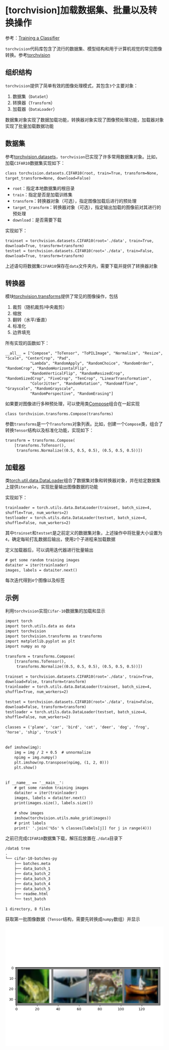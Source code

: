 
# [torchvision]加载数据集、批量以及转换操作

参考：[Training a Classifier](https://pytorch.org/tutorials/beginner/blitz/cifar10_tutorial.html#loading-and-normalizing-cifar10)

`torchvision`代码库包含了流行的数据集、模型结构和用于计算机视觉的常见图像转换。参考[torchvision](https://pytorch.org/docs/stable/torchvision/index.html)

## 组织结构

`torchvision`提供了简单有效的图像处理模式，其包含`3`个主要对象：

1. 数据集（`DataSet`）
2. 转换器（`Transform`）
3. 加载器（`DataLoader`）

数据集对象实现了数据加载功能，转换器对象实现了图像预处理功能，加载器对象实现了批量加载数据功能

## 数据集

参考[torchvision.datasets](https://pytorch.org/docs/stable/torchvision/datasets.html)，`torchvision`已实现了许多常用数据集对象。比如，加载`CIFAR10`数据集实现如下：

```
class torchvision.datasets.CIFAR10(root, train=True, transform=None, target_transform=None, download=False)
```

* `root`：指定本地数据集的根目录
* `train`：指定是否是加载训练集
* `transform`：转换器对象（可选），指定图像加载后进行的预处理
* `target_transform`：转换器对象（可选），指定输出加载的图像前对其进行的预处理
* `download`：是否需要下载

实现如下：

```
trainset = torchvision.datasets.CIFAR10(root='./data', train=True, download=True, transform=transform)
testset = torchvision.datasets.CIFAR10(root='./data', train=False, download=True, transform=transform)
```

上述语句将数据集`CIFAR10`保存在`data`文件夹内，需要下载并提供了转换器对象

## 转换器

模块[torchvision.transforms](https://pytorch.org/docs/stable/torchvision/transforms.html)提供了常见的图像操作，包括

1. 裁剪（随机裁剪/中央裁剪）
2. 缩放
3. 翻转（水平/垂直）
4. 标准化
5. 边界填充

所有实现的函数如下：

```
__all__ = ["Compose", "ToTensor", "ToPILImage", "Normalize", "Resize", "Scale", "CenterCrop", "Pad",
           "Lambda", "RandomApply", "RandomChoice", "RandomOrder", "RandomCrop", "RandomHorizontalFlip",
           "RandomVerticalFlip", "RandomResizedCrop", "RandomSizedCrop", "FiveCrop", "TenCrop", "LinearTransformation",
           "ColorJitter", "RandomRotation", "RandomAffine", "Grayscale", "RandomGrayscale",
           "RandomPerspective", "RandomErasing"]
```

如果要对图像进行多种预处理，可以使用类[Compose](https://pytorch.org/docs/stable/torchvision/transforms.html#torchvision.transforms.Compose)组合在一起实现

```
class torchvision.transforms.Compose(transforms)
```

参数`transforms`是一个`Transforms`对象列表。比如，创建一个`Compose`类，组合了转换`Tensor`结构以及标准化功能，实现如下：

```
transform = transforms.Compose(
    [transforms.ToTensor(),
     transforms.Normalize((0.5, 0.5, 0.5), (0.5, 0.5, 0.5))])
```

## 加载器

类[torch.util.data.DataLoader](https://pytorch.org/docs/stable/data.html#torch.utils.data.DataLoader)组合了数据集对象和转换器对象，并在给定数据集上提供`iterable`，实现批量输出图像数据的功能

实现如下：

```
trainloader = torch.utils.data.DataLoader(trainset, batch_size=4, shuffle=True, num_workers=2)
testloader = torch.utils.data.DataLoader(testset, batch_size=4, shuffle=False, num_workers=2)
```

其中`trainset`和`testset`是之前定义的数据集对象，上述操作中将批量大小设置为`4`，确定每轮打乱数据后输出，使用`2`个子进程来加载数据

定义加载器后，可以调用迭代器进行批量输出

```
# get some random training images
dataiter = iter(trainloader)
images, labels = dataiter.next()
```

每次迭代得到`4`个图像以及标签

## 示例

利用`torchvision`实现`Cifar-10`数据集的加载和显示

```
import torch
import torch.utils.data as data
import torchvision
import torchvision.transforms as transforms
import matplotlib.pyplot as plt
import numpy as np

transform = transforms.Compose(
    [transforms.ToTensor(),
     transforms.Normalize((0.5, 0.5, 0.5), (0.5, 0.5, 0.5))])

trainset = torchvision.datasets.CIFAR10(root='./data', train=True, download=False, transform=transform)
trainloader = torch.utils.data.DataLoader(trainset, batch_size=4, shuffle=True, num_workers=2)

testset = torchvision.datasets.CIFAR10(root='./data', train=False, download=False, transform=transform)
testloader = torch.utils.data.DataLoader(testset, batch_size=4, shuffle=False, num_workers=2)

classes = ('plane', 'car', 'bird', 'cat', 'deer', 'dog', 'frog', 'horse', 'ship', 'truck')


def imshow(img):
    img = img / 2 + 0.5  # unnormalize
    npimg = img.numpy()
    plt.imshow(np.transpose(npimg, (1, 2, 0)))
    plt.show()


if __name__ == '__main__':
    # get some random training images
    dataiter = iter(trainloader)
    images, labels = dataiter.next()
    print(images.size(), labels.size())

    # show images
    imshow(torchvision.utils.make_grid(images))
    # print labels
    print(' '.join('%5s' % classes[labels[j]] for j in range(4)))
```

之前已完成`CIFAR10`数据集下载，解压后放置在`./data`目录下

```
/data$ tree
.
└── cifar-10-batches-py
    ├── batches.meta
    ├── data_batch_1
    ├── data_batch_2
    ├── data_batch_3
    ├── data_batch_4
    ├── data_batch_5
    ├── readme.html
    └── test_batch

1 directory, 8 files
```

获取第一批图像数据（`Tensor`结构，需要先转换成`numpy`数组）并显示

![](./imgs/cifar-sample-4.png)